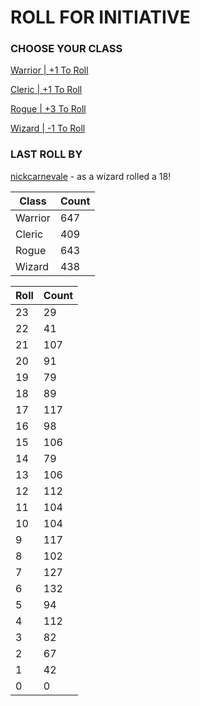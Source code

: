 # ROLL FOR INITIATIVE
### CHOOSE YOUR CLASS

[Warrior | +1 To Roll](https://github.com/benjaminsampica/benjaminsampica/issues/new?title=roll%7Cwarrior&body=Just+click+%27Submit+new+issue%27.)

[Cleric | +1 To Roll](https://github.com/benjaminsampica/benjaminsampica/issues/new?title=roll%7Ccleric&body=Just+click+%27Submit+new+issue%27.)

[Rogue | +3 To Roll](https://github.com/benjaminsampica/benjaminsampica/issues/new?title=roll%7Crogue&body=Just+click+%27Submit+new+issue%27.)

[Wizard | -1 To Roll](https://github.com/benjaminsampica/benjaminsampica/issues/new?title=roll%7Cwizard&body=Just+click+%27Submit+new+issue%27.)
### LAST ROLL BY
[nickcarnevale](https://www.github.com/nickcarnevale) - as a wizard rolled a 18!

|Class|Count|
|-|-|
|Warrior|647|
|Cleric|409|
|Rogue|643|
|Wizard|438|

|Roll|Count|
|-|-|
|23|29
|22|41
|21|107
|20|91
|19|79
|18|89
|17|117
|16|98
|15|106
|14|79
|13|106
|12|112
|11|104
|10|104
|9|117
|8|102
|7|127
|6|132
|5|94
|4|112
|3|82
|2|67
|1|42
|0|0
